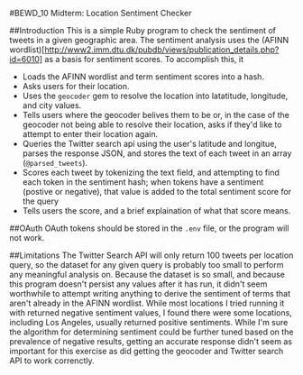 #BEWD_10 Midterm: Location Sentiment Checker

##Introduction
This is a simple Ruby program to check the sentiment of tweets in a given geographic area. The sentiment analysis uses the (AFINN wordlist)[http://www2.imm.dtu.dk/pubdb/views/publication_details.php?id=6010] as a basis for sentiment scores. To accomplish this, it
- Loads the AFINN wordlist and term sentiment scores into a hash.
- Asks users for their location.
- Uses the `geocoder` gem to resolve the location into latatitude, longitude, and city values.
- Tells users where the geocoder belives them to be or, in the case of the geocoder not being able to resolve their location, asks if they'd like to attempt to enter their location again.
- Queries the Twitter search api using the user's latitude and longitue, parses the response JSON, and stores the text of each tweet in an array (`@parsed_tweets`).
- Scores each tweet by tokenizing the text field, and attempting to find each token in the sentiment hash; when tokens have a sentiment (postive or negative), that value is added to the total sentiment score for the query
- Tells users the score, and a brief explaination of what that score means.

##OAuth
OAuth tokens should be stored in the `.env` file, or the program will not work.

##Limitations
The Twitter Search API will only return 100 tweets per location query, so the dataset for any given query is probably too small to perform any meaningful analysis on. Because the dataset is so small, and because this program doesn't persist any values after it has run, it didn't seem worthwhile to attempt writing anything to derive the sentiment of terms that aren't already in the AFINN wordlist. While most locations I tried running it with returned negative sentiment values, I found there were some locations, including Los Angeles, usually returned positive sentiments. While I'm sure the algorithm for determining sentiment could be further tuned based on the prevalence of negative results, getting an accurate response didn't seem as important for this exercise as did getting the geocoder and Twitter search API to work correnctly.